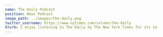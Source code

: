 ```yaml
---
name: The Daily Podcast
position: News Podcast
image_path: ../images/the-daily.png
twitter_username: https://www.nytimes.com/column/the-daily
blurb: I enjoy listening to The Daily by The New York Times for its in-depth and engaging coverage of current events and stories.
---
```

